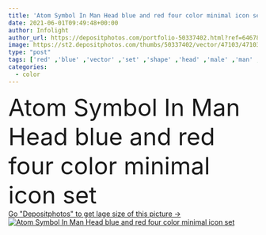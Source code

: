 ```yaml
---
title: 'Atom Symbol In Man Head blue and red four color minimal icon set'
date: 2021-06-01T09:49:48+00:00
author: Infolight
author_url: https://depositphotos.com/portfolio-50337402.html?ref=64678756
image: https://st2.depositphotos.com/thumbs/50337402/vector/47103/471038122/api_thumb_450.jpg?forcejpeg=true
type: "post"
tags: ['red' ,'blue' ,'vector' ,'set' ,'shape' ,'head' ,'male' ,'man' ,'symbol' ,'icon' ,'flat' ,'science' ,'atom' ,'logo' ,'minimal' ,'eps' ,'premium' ,'science icons' ]
categories: 
  - color
---
```

<div aling="center">
            <font size="60"> Atom Symbol In Man Head blue and red four color minimal icon set</font>   
</div>
<div>
    <a href='https://depositphotos.com/471038122/stock-illustration-atom-symbol-man-head-blue.html?ref=64678756' target=_blank > Go "Depositphotos" to get lage size of this picture ->
        <img href='https://depositphotos.com/471038122/stock-illustration-atom-symbol-man-head-blue.html?ref=64678756' src='https://st2.depositphotos.com/50337402/47103/v/950/depositphotos_471038122-stock-illustration-atom-symbol-man-head-blue.jpg?forcejpeg=true' alt='Atom Symbol In Man Head blue and red four color minimal icon set' >
    </a>
</div>
